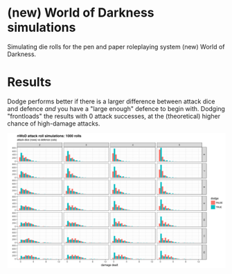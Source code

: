 # (new) World of Darkness simulations

Simulating die rolls for the pen and paper roleplaying system (new) World of Darkness. 

# Results

Dodge performs better if there is a larger difference between attack dice and defence *and* you have a "large enough" defence to begin with. Dodging "frontloads" the results with 0 attack successes, at the (theoretical) higher chance of high-damage attacks. 

![](nWoD-attack-roll-simulations.png)
